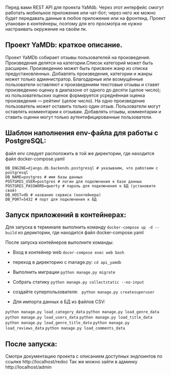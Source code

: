 Перед вами REST API для проекта YaMdb. Через этот интерфейс смогут работать мобильное приложение или чат-бот; через него же можно будет передавать данные в любое приложение или на фронтенд. Проект упакован в контейнеры, поэтому для его просмотра не нужно настраивать окружение на своём пк. 

## Проект YaMDb: краткое описание.
Проект YaMDb собирает отзывы пользователей на произведения. Произведения делятся на категории.Список категорий может быть расширен. Произведению может быть присвоен жанр из списка предустановленных.
Добавлять произведения, категории и жанры может только администратор. Благодарные или возмущённые пользователи оставляют к произведениям текстовые отзывы и ставят произведению оценку в диапазоне от одного до десяти (целое число); из пользовательских оценок формируется усреднённая оценка произведения — рейтинг (целое число). На одно произведение пользователь может оставить только один отзыв.
Пользователи могут оставлять комментарии к отзывам. Добавлять отзывы, комментарии и ставить оценки могут только аутентифицированные пользователи.

## Шаблон наполнения env-файла для работы с PostgreSQL:
файл env следует расположить в той же директории, где находится файл docker-compose.yaml

``` 
DB_ENGINE=django.db.backends.postgresql # указываем, что работаем с postgresql 
DB_NAME=postgres # имя базы данных
POSTGRES_USER=postgres # логин для подключения к базе данных
POSTGRES_PASSWORD=qwerty # пароль для подключения к БД (установите свой)
DB_HOST=db # название сервиса (контейнера)
DB_PORT=5432 # порт для подключения к БД
```

## Запуск приложений в контейнерах:
Для запуска в терминале выполнить команду ``` docker-compose up -d --build ``` из дериктории, где находится файл docker-compose.yaml

После запуска контейнеров выполните команды:
- Вход в контейнер web ``` docer-compose exec web bash ```
- переход в директорию с manage.py: ``` cd api_yamdb ```
- Выполнить миграции ``` python manage.py migrate ```
- Собрать статику ``` python manage.py collectstatic --no-input ```
- создайте суперпользователя: ``` python manage.py createsuperuser```

- Для импорта данных в БД из файлов CSV:

``` python manage.py load_category_data ```
``` python manage.py load_genre_data ```
``` python manage.py load_users_data ```
``` python manage.py load_title_data ```
``` python manage.py load_genre_title_data ```
``` python manage.py load_reviews_data ```
``` python manage.py load_comments_data ```

## После запуска:
Смотри документацию проекта с описанием доступных эндпоинтов по ссылке http://localhost/redoc
Так же можно зайти в админку http://localhost/admin 





